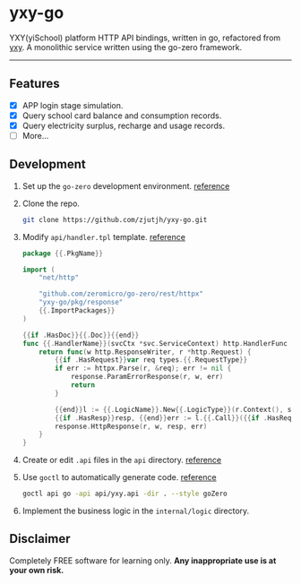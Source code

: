 # yxy-go

YXY(yiSchool) platform HTTP API bindings, written in go, refactored from [yxy](https://github.com/zjutjh/yxy).
A monolithic service written using the go-zero framework.

---

## Features

- [x] APP login stage simulation.
- [x] Query school card balance and consumption records.
- [x] Query electricity surplus, recharge and usage records.
- [ ] More...

## Development

1. Set up the `go-zero` development environment. [reference](https://go-zero.dev/docs/tasks)
2. Clone the repo.
   ```sh
   git clone https://github.com/zjutjh/yxy-go.git
   ```
3. Modify `api/handler.tpl` template. [reference](https://go-zero.dev/docs/tutorials/customization/template)

   ```go
   package {{.PkgName}}

   import (
       "net/http"

       "github.com/zeromicro/go-zero/rest/httpx"
       "yxy-go/pkg/response"
       {{.ImportPackages}}
   )

   {{if .HasDoc}}{{.Doc}}{{end}}
   func {{.HandlerName}}(svcCtx *svc.ServiceContext) http.HandlerFunc {
       return func(w http.ResponseWriter, r *http.Request) {
           {{if .HasRequest}}var req types.{{.RequestType}}
           if err := httpx.Parse(r, &req); err != nil {
               response.ParamErrorResponse(r, w, err)
               return
           }

           {{end}}l := {{.LogicName}}.New{{.LogicType}}(r.Context(), svcCtx)
           {{if .HasResp}}resp, {{end}}err := l.{{.Call}}({{if .HasRequest}}&req{{end}})
           response.HttpResponse(r, w, resp, err)
       }
   }
   ```

4. Create or edit `.api` files in the `api` directory. [reference](https://go-zero.dev/docs/tutorials)
5. Use `goctl` to automatically generate code. [reference](https://go-zero.dev/docs/tutorials/cli/api)
   ```sh
   goctl api go -api api/yxy.api -dir . --style goZero
   ```
6. Implement the business logic in the `internal/logic` directory.

## Disclaimer

Completely FREE software for learning only. **Any inappropriate use is at your own risk.**
